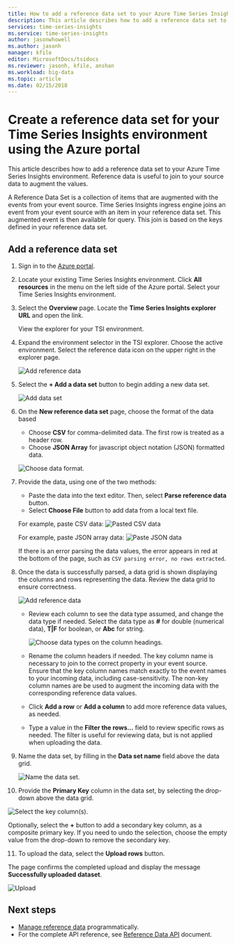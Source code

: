 ```yaml
---
title: How to add a reference data set to your Azure Time Series Insights environment
description: This article describes how to add a reference data set to augment data in your Azure Time Series Insights environment. 
services: time-series-insights
ms.service: time-series-insights
author: jasonwhowell
ms.author: jasonh
manager: kfile
editor: MicrosoftDocs/tsidocs
ms.reviewer: jasonh, kfile, anshan
ms.workload: big-data
ms.topic: article
ms.date: 02/15/2018
---
```


# Create a reference data set for your Time Series Insights environment using the Azure portal

This article describes how to add a reference data set to your Azure Time Series Insights environment. Reference data is useful to join to your source data to augment the values.

A Reference Data Set is a collection of items that are augmented with the events from your event source. Time Series Insights ingress engine joins an event from your event source with an item in your reference data set. This augmented event is then available for query. This join is based on the keys defined in your reference data set.

## Add a reference data set

1. Sign in to the [Azure portal](https://portal.azure.com).

2. Locate your existing Time Series Insights environment. Click **All resources** in the menu on the left side of the Azure portal. Select your Time Series Insights environment.

3. Select the **Overview** page. Locate the **Time Series Insights explorer URL** and open the link.  

   View the explorer for your TSI environment.

4. Expand the environment selector in the TSI explorer. Choose the active environment. Select the reference data icon on the upper right in the explorer page.

   ![Add reference data](media/add-reference-data-set/add_reference_data.png)

5. Select the **+ Add a data set** button to begin adding a new data set.

   ![Add data set](media/add-reference-data-set/add_data_set.png)

6. On the **New reference data set** page, choose the format of the data based 
   - Choose **CSV** for comma-delimited data. The first row is treated as a header row. 
   - Choose **JSON Array** for javascript object notation (JSON) formatted data.

   ![Choose data format.](media/add-reference-data-set/add_data.png)

7. Provide the data, using one of the two methods:
   - Paste the data into the text editor. Then, select **Parse reference data** button.
   - Select **Choose File** button to add data from a local text file. 

   For example, paste CSV data:
   ![Pasted CSV data](media/add-reference-data-set/csv_data_pasted.png)

   For example, paste JSON array data:
   ![Paste JSON data](media/add-reference-data-set/json_data_pasted.png)


   If there is an error parsing the data values, the error appears in red at the bottom of the page, such as `CSV parsing error, no rows extracted`.


8. Once the data is successfully parsed, a data grid is shown displaying the columns and rows representing the data.  Review the data grid to ensure correctness.

   ![Add reference data](media/add-reference-data-set/parse_data.png)

   - Review each column to see the data type assumed, and change the data type if needed.  Select the data type as **#** for double (numerical data), **T|F** for boolean, or **Abc** for string.

      ![Choose data types on the column headings.](media/add-reference-data-set/choose_datatypes.png)

   - Rename the column headers if needed. The key column name is necessary to join to the correct property in your event source. Ensure that the key column names match exactly to the event names to your incoming data, including case-sensitivity. The non-key column names are be used to augment the incoming data with the corresponding reference data values.
   - Click **Add a row** or **Add a column** to add more reference data values, as needed.
   - Type a value in the **Filter the rows...** field to review specific rows as needed. The filter is useful for reviewing data, but is not applied when uploading the data.
 
9. Name the data set, by filling in the **Data set name** field above the data grid.

   ![Name the data set.](media/add-reference-data-set/name_reference_dataset.png)

10. Provide the **Primary Key** column in the data set, by selecting the drop-down above the data grid.

   ![Select the key column(s).](media/add-reference-data-set/set_primary_key.png)

   Optionally, select the **+** button to add a secondary key column, as a composite primary key. If you need to undo the selection, choose the empty value from the drop-down to remove the secondary key.

11.  To upload the data, select the **Upload rows** button.

   The page confirms the completed upload and display the message **Successfully uploaded dataset**.

   ![Upload](media/add-reference-data-set/upload_rows.png)

## Next steps
* [Manage reference data](time-series-insights-manage-reference-data-csharp.md) programmatically.
* For the complete API reference, see [Reference Data API](/rest/api/time-series-insights/time-series-insights-reference-reference-data-api) document.
